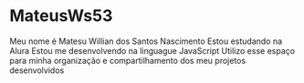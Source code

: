 # MateusWs53
Meu nome é Matesu Willian dos Santos Nascimento
Estou estudando na Alura
Estou me desenvolvendo na linguague JavaScript
Utilizo esse espaço para minha organização e compartilhamento dos meu projetos desenvolvidos
